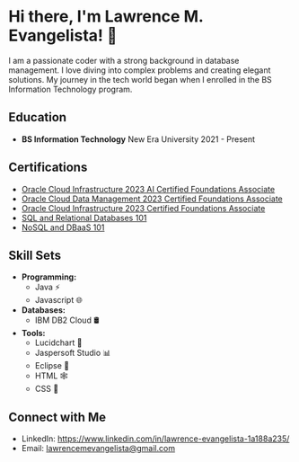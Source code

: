 # Hi there, I'm Lawrence M. Evangelista! 👋

I am a passionate coder with a strong background in database management. I love diving into complex problems and creating elegant solutions. My journey in the tech world began when I enrolled in the BS Information Technology program.

## Education
- **BS Information Technology**
  New Era University
  2021 - Present

## Certifications
- [Oracle Cloud Infrastructure 2023 AI Certified Foundations Associate](https://catalog-education.oracle.com/pls/certview/sharebadge?id=100C694A1F3AC4A492A1CB2A8BDB2BD6A6B0F6EB722405E05BC4B9188FF09E0F)
- [Oracle Cloud Data Management 2023 Certified Foundations Associate](https://catalog-education.oracle.com/pls/certview/sharebadge?id=72CB8F8920D161B9DCA0A8D9C878DD6B3BCDC0E1E4C39C897E7959D63B2B6038)
- [Oracle Cloud Infrastructure 2023 Certified Foundations Associate](https://catalog-education.oracle.com/pls/certview/sharebadge?id=8C4806BE27BDC7B2901EBBA7BA5B1A8E7D30E60D5EF713F7F573B4655E8ECC88)
- [SQL and Relational Databases 101](https://courses.cognitiveclass.ai/certificates/fbdc0eefa16c4c24bcf4cf255c1e371e)
- [NoSQL and DBaaS 101](https://courses.cognitiveclass.ai/certificates/27e1f5dd6168431c8d9a23c1d440a0d3](https://courses.cognitiveclass.ai/certificates/27e1f5dd6168431c8d9a23c1d440a0d3))

## Skill Sets
- **Programming:** 
  - Java ⚡
  - Javascript 🌐
- **Databases:** 
  - IBM DB2 Cloud 🛢️
- **Tools:** 
  - Lucidchart 🌈
  - Jaspersoft Studio 📊
  - Eclipse 🌙
  - HTML 🕸️
  - CSS 🎨
    
## Connect with Me
- LinkedIn: https://www.linkedin.com/in/lawrence-evangelista-1a188a235/
- Email: lawrencemevangelista@gmail.com

